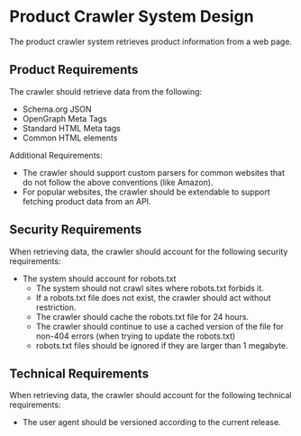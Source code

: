 # Product Crawler System Design

The product crawler system retrieves product information from a web page.

## Product Requirements

The crawler should retrieve data from the following:

- Schema.org JSON
- OpenGraph Meta Tags
- Standard HTML Meta tags
- Common HTML elements

Additional Requirements:
- The crawler should support custom parsers for common websites that do not follow the above conventions (like Amazon).
- For popular websites, the crawler should be extendable to support fetching product data from an API.

## Security Requirements

When retrieving data, the crawler should account for the following security requirements:

- The system should account for robots.txt
  - The system should not crawl sites where robots.txt forbids it.
  - If a robots.txt file does not exist, the crawler should act without restriction.
  - The crawler should cache the robots.txt file for 24 hours.
  - The crawler should continue to use a cached version of the file for non-404 errors (when trying to update the robots.txt)
  - robots.txt files should be ignored if they are larger than 1 megabyte.

## Technical Requirements

When retrieving data, the crawler should account for the following technical requirements:

- The user agent should be versioned according to the current release.
